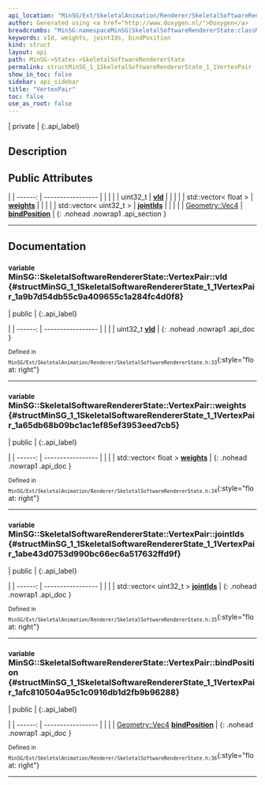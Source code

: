 ```yaml
---
api_location: "MinSG/Ext/SkeletalAnimation/Renderer/SkeletalSoftwareRendererState.h"
author: Generated using <a href="http://www.doxygen.nl/">Doxygen</a>
breadcrumbs: "MinSG:namespaceMinSG|SkeletalSoftwareRendererState:classMinSG_1_1SkeletalSoftwareRendererState"
keywords: vId, weights, jointIds, bindPosition
kind: struct
layout: api
path: MinSG->States->SkeletalSoftwareRendererState
permalink: structMinSG_1_1SkeletalSoftwareRendererState_1_1VertexPair
show_in_toc: false
sidebar: api_sidebar
title: "VertexPair"
toc: false
use_as_root: false
---
```


| private |
{:.api_label}

## Description





## Public Attributes

|
| ------: | ----------------- |
|  | |
| uint32_t | **[vId](#structMinSG_1_1SkeletalSoftwareRendererState_1_1VertexPair_1a9b7d54db55c9a409655c1a284fc4d0f8)**  |
|  | |
| std::vector< float > | **[weights](#structMinSG_1_1SkeletalSoftwareRendererState_1_1VertexPair_1a65db68b09bc1ac1ef85ef3953eed7cb5)**  |
|  | |
| std::vector< uint32_t > | **[jointIds](#structMinSG_1_1SkeletalSoftwareRendererState_1_1VertexPair_1abe43d0753d990bc66ec6a517632ffd9f)**  |
|  | |
| [Geometry::Vec4](namespaceGeometry#namespaceGeometry_1a614faae341f42d801f11bc4485771860) | **[bindPosition](#structMinSG_1_1SkeletalSoftwareRendererState_1_1VertexPair_1afc810504a95c1c0916db1d2fb9b96288)**  |
{: .nohead .nowrap1 .api_section }


-------------------------------------------------------------------

## Documentation

### <small>variable</small><br/> MinSG::SkeletalSoftwareRendererState::VertexPair::vId {#structMinSG_1_1SkeletalSoftwareRendererState_1_1VertexPair_1a9b7d54db55c9a409655c1a284fc4d0f8}

| public |
{:.api_label}

|
| ------: | ----------------- |
|  |
| uint32_t **[vId](#structMinSG_1_1SkeletalSoftwareRendererState_1_1VertexPair_1a9b7d54db55c9a409655c1a284fc4d0f8)**  |
{: .nohead .nowrap1 .api_doc }





<sub>Defined in `MinSG/Ext/SkeletalAnimation/Renderer/SkeletalSoftwareRendererState.h:33`</sub>{:style="float: right"}

-------------------------------------------------------------------

### <small>variable</small><br/> MinSG::SkeletalSoftwareRendererState::VertexPair::weights {#structMinSG_1_1SkeletalSoftwareRendererState_1_1VertexPair_1a65db68b09bc1ac1ef85ef3953eed7cb5}

| public |
{:.api_label}

|
| ------: | ----------------- |
|  |
| std::vector< float > **[weights](#structMinSG_1_1SkeletalSoftwareRendererState_1_1VertexPair_1a65db68b09bc1ac1ef85ef3953eed7cb5)**  |
{: .nohead .nowrap1 .api_doc }





<sub>Defined in `MinSG/Ext/SkeletalAnimation/Renderer/SkeletalSoftwareRendererState.h:34`</sub>{:style="float: right"}

-------------------------------------------------------------------

### <small>variable</small><br/> MinSG::SkeletalSoftwareRendererState::VertexPair::jointIds {#structMinSG_1_1SkeletalSoftwareRendererState_1_1VertexPair_1abe43d0753d990bc66ec6a517632ffd9f}

| public |
{:.api_label}

|
| ------: | ----------------- |
|  |
| std::vector< uint32_t > **[jointIds](#structMinSG_1_1SkeletalSoftwareRendererState_1_1VertexPair_1abe43d0753d990bc66ec6a517632ffd9f)**  |
{: .nohead .nowrap1 .api_doc }





<sub>Defined in `MinSG/Ext/SkeletalAnimation/Renderer/SkeletalSoftwareRendererState.h:35`</sub>{:style="float: right"}

-------------------------------------------------------------------

### <small>variable</small><br/> MinSG::SkeletalSoftwareRendererState::VertexPair::bindPosition {#structMinSG_1_1SkeletalSoftwareRendererState_1_1VertexPair_1afc810504a95c1c0916db1d2fb9b96288}

| public |
{:.api_label}

|
| ------: | ----------------- |
|  |
| [Geometry::Vec4](namespaceGeometry#namespaceGeometry_1a614faae341f42d801f11bc4485771860) **[bindPosition](#structMinSG_1_1SkeletalSoftwareRendererState_1_1VertexPair_1afc810504a95c1c0916db1d2fb9b96288)**  |
{: .nohead .nowrap1 .api_doc }





<sub>Defined in `MinSG/Ext/SkeletalAnimation/Renderer/SkeletalSoftwareRendererState.h:36`</sub>{:style="float: right"}

-------------------------------------------------------------------

